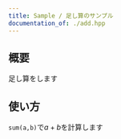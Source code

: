 ```yaml
---
title: Sample / 足し算のサンプル
documentation_of: ./add.hpp
---
```


## 概要
足し算をします

## 使い方
`sum(a,b)`で$a+b$を計算します

